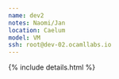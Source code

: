```yaml
---
name: dev2
notes: Naomi/Jan
location: Caelum
model: VM
ssh: root@dev-02.ocamllabs.io
---
```

{% include details.html %} 

